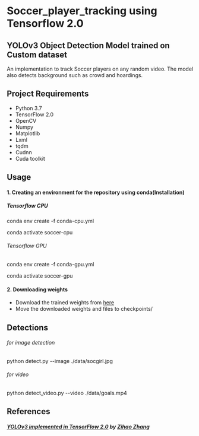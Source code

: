 # Soccer_player_tracking using Tensorflow 2.0

## YOLOv3 Object Detection Model trained on Custom dataset  
An implementation to track Soccer players on any random video. The model also detects background  such as crowd and hoardings.

## Project Requirements

- Python 3.7
- TensorFlow 2.0
- OpenCV
- Numpy
- Matplotlib
- Lxml
- tqdm
- Cudnn
- Cuda toolkit

## Usage
#### 1. Creating an environment for the repository using conda(Installation)
##### Tensorflow CPU

conda env create -f conda-cpu.yml

conda activate soccer-cpu


###### Tensorflow GPU

conda env create -f conda-gpu.yml

conda activate soccer-gpu

#### 2. Downloading weights

- Download the trained weights from [here](https://drive.google.com/drive/folders/1klC5txyxosWLWG3raIm5ur04F807uUaG?usp=sharing) 
- Move the downloaded weights and files to checkpoints/ 

## Detections
 
 ###### for image detection
 
 python detect.py  --image   ./data/socgirl.jpg
 
 ###### for video
 
 python detect_video.py  --video  ./data/goals.mp4
 
## References

##### [YOLOv3 implemented in TensorFlow 2.0](https://github.com/zzh8829/yolov3-tf2) by [Zihao Zhang](https://github.com/zzh8829)
